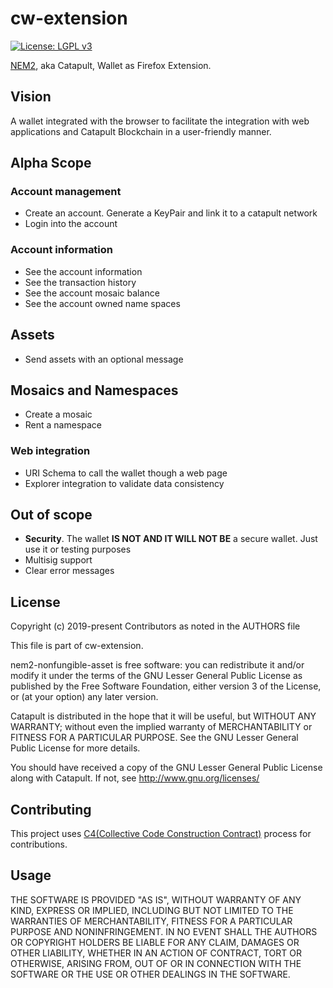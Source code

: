 # cw-extension

[![License: LGPL v3](https://img.shields.io/badge/License-LGPL%20v3-blue.svg)](https://www.gnu.org/licenses/lgpl-3.0)

[NEM2][catapult], aka Catapult, Wallet as Firefox Extension.

## Vision

A wallet integrated with the browser to facilitate the integration with web applications and Catapult Blockchain in a user-friendly manner.

## Alpha Scope

### Account management

- Create an account. Generate a KeyPair and link it to a catapult network
- Login into the account

### Account information

- See the account information
- See the transaction history
- See the account mosaic balance
- See the account owned name spaces

## Assets

- Send assets with an optional message

## Mosaics and Namespaces

- Create a mosaic
- Rent a namespace

### Web integration

- URI Schema to call the wallet though a web page
- Explorer integration to validate data consistency

## Out of scope

- __Security__. The wallet __IS NOT AND IT WILL NOT BE__ a secure wallet. Just use it or testing purposes
- Multisig support
- Clear error messages

## License

Copyright (c) 2019-present Contributors as noted in the AUTHORS file

This file is part of cw-extension.

nem2-nonfungible-asset is free software: you can redistribute it and/or modify it under the terms of the GNU Lesser General Public License as published by the Free Software Foundation, either version 3 of the License, or (at your option) any later version.

Catapult is distributed in the hope that it will be useful, but WITHOUT ANY WARRANTY; without even the implied warranty of MERCHANTABILITY or FITNESS FOR A PARTICULAR PURPOSE. See the GNU Lesser General Public License for more details.

You should have received a copy of the GNU Lesser General Public License along with Catapult. If not, see http://www.gnu.org/licenses/

## Contributing

This project uses [C4(Collective Code Construction Contract)](https://rfc.zeromq.org/spec:42/C4/) process for contributions.

[catapult]: https://nemtech.github.io/

## Usage

THE SOFTWARE IS PROVIDED "AS IS", WITHOUT WARRANTY OF ANY KIND, EXPRESS OR IMPLIED, INCLUDING BUT NOT LIMITED TO THE WARRANTIES OF MERCHANTABILITY, FITNESS FOR A PARTICULAR PURPOSE AND NONINFRINGEMENT. IN NO EVENT SHALL THE AUTHORS OR COPYRIGHT HOLDERS BE LIABLE FOR ANY CLAIM, DAMAGES OR OTHER LIABILITY, WHETHER IN AN ACTION OF CONTRACT, TORT OR OTHERWISE, ARISING FROM, OUT OF OR IN CONNECTION WITH THE SOFTWARE OR THE USE OR OTHER DEALINGS IN THE SOFTWARE.